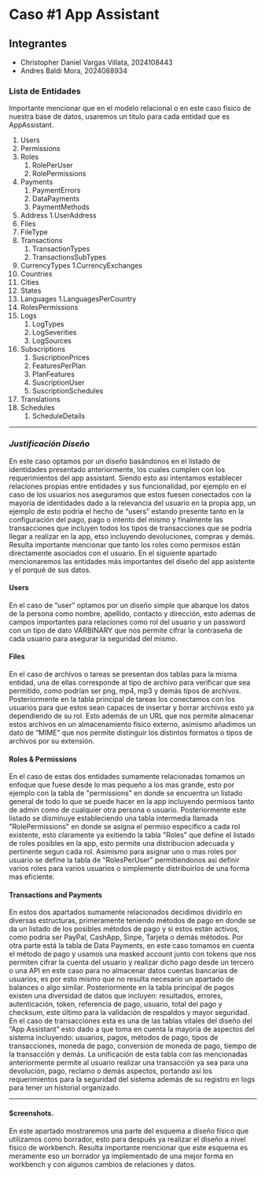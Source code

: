 # Caso #1 App Assistant

## Integrantes
- Christopher Daniel Vargas Villata, 2024108443
- Andres Baldi Mora, 2024088934

### Lista de Entidades
Importante mencionar que en el modelo relacional o en este caso fisico de nuestra base de datos, usaremos un titulo para cada entidad que es AppAssistant.

1. Users
2. Permissions
3. Roles
    1. RolePerUser
    2. RolePermissions
4. Payments
    1. PaymentErrors
    2. DataPayments
    3. PaymentMethods
5. Address
    1.UserAddress
6. Files
7. FileType
8. Transactions
    1. TransactionTypes
    2. TransactionsSubTypes
9. CurrencyTypes
    1.CurrencyExchanges
10. Countries
11. Cities
12. States
13. Languages
    1.LanguagesPerCountry
15. RolesPermissions
16. Logs
    1. LogTypes 
    2. LogSeverities 
    3. LogSources
17. Subscriptions
    1. SuscriptionPrices
    2. FeaturesPerPlan
    3. PlanFeatures
    4. SuscriptionUser
    5. SuscriptionSchedules
18. Translations
19. Schedules
    1. ScheduleDetails

  ***

### *Justificación Diseño* 

En este caso optamos por un diseño basándonos en el listado de identidades presentado anteriormente, los cuales cumplen con los requerimientos del app assistant. Siendo esto asi intentamos establecer relaciones propias entre entidades y sus funcionalidad, por ejemplo en el caso de los usuarios nos aseguramos que estos fuesen conectados con la mayoría de identidades dado a la relevancia del usuario en la propia app, un ejemplo de esto podría el hecho de “users” estando presente tanto en la configuración del pago, pago o intento del mismo y finalmente las transacciones que incluyen todos los tipos de transacciones que se podría llegar a realizar en la app, etso incluyendo devoluciones, compras y demás. Resulta importante mencionar que tanto los roles como permisos están directamente asociados con el usuario. En el siguiente apartado mencionaremos las entidades más importantes del diseño del app asistente y el porqué de sus datos. 

#### Users
En el caso de “user” optamos por un diseño simple que abarque los datos de la persona como nombre, apellido, contacto y dirección, esto ademas de campos importantes para relaciones como rol del usuario y un password con un tipo de dato VARBINARY que nos permite cifrar la contraseña de cada usuario para asegurar la seguridad del mismo. 

#### Files
En el caso de archivos o tareas se presentan dos tablas para la misma entidad, una de ellas corresponde al tipo de archivo para verificar que sea permitido, como podrían ser png, mp4, mp3 y demás tipos de archivos. Posteriormente en la tabla principal de tareas los conectamos con los usuarios para que estos sean capaces de insertar y borrar archivos esto ya dependiendo de su rol. Esto además de un URL que nos permite almacenar estos archivos en un almacenamiento físico externo, asimismo añadimos un dato de “MIME” que nos permite distinguir los distintos formatos o tipos de archivos por su extensión. 

#### Roles & Permissions
En el caso de estas dos entidades sumamente relacionadas tomamos un enfoque que fuese desde lo mas pequeño a los mas grande, esto por ejemplo con la tabla de "permissions" en donde se encuentra un listado general de todo lo que se puede hacer en la app incluyendo permisos tanto de admin como de cualquier otra persona o usuario. Posteriormente este listado se disminuye estableciendo una tabla intermedia llamada "RolePermissions" en donde se asigna el permiso especifico a cada rol existente, esto claramente ya exitiendo la tabla "Roles" que define el listado de roles posibles en la app, esto permite una distribucion adecuada y pertinente segun cada rol. Asimismo para asignar uno o mas roles por usuario se define la tabla de "RolesPerUser" permitiendonos asi definir varios roles para varios usuarios o simplemente distribuirlos de una forma mas eficiente. 

#### Transactions and Payments
En estos dos apartados sumamente relacionados decidimos dividirlo en diversas estructuras, primeramente teniendo métodos de pago en donde se da un listado de los posibles métodos de pago y si estos están activos, como podría ser PayPal, CashApp, Sinpe, Tarjeta o demás métodos. Por otra parte está la tabla de Data Payments, en este caso tomamos en cuenta el método de pago y usamos una masked account junto con tokens que nos permiten cifrar la cuenta del usuario y realizar dicho pago desde un tercero o una API en este caso para no almacenar datos cuentas bancarias de usuarios, es por esto mismo que no resulta necesario un apartado de balances o algo similar. Posteriormente en la tabla principal de pagos existen una diversidad de datos que incluyen: resultados, errores, autenticación, token, referencia de pago, usuario, total del pago y checksum, este último para la validación de respaldos y mayor seguridad. 
En el caso de transacciones esta es una de las tablas vitales del diseño del “App Assistant” esto dado a que toma en cuenta la mayoría de aspectos del sistema incluyendo: usuarios, pagos, métodos de pago, tipos de transacciones, moneda de pago, conversión de moneda de pago, tiempo de la transacción y demás. La unificación de esta tabla con las mencionadas anteriormente permite al usuario realizar una transacción ya sea para una devolución, pago, reclamo o demás aspectos, portando así los requerimientos para la seguridad del sistema además de su registro en logs para tener un historial organizado. 

---

#### Screenshots. 

En este apartado mostraremos una parte del esquema a diseño físico que utilizamos como borrador, esto para después ya realizar el diseño a nivel físico de workbench. Resulta importante mencionar que este esquema es meramente eso un borrador ya implementado de una mejor forma en workbench y con algunos cambios de relaciones y datos. 
